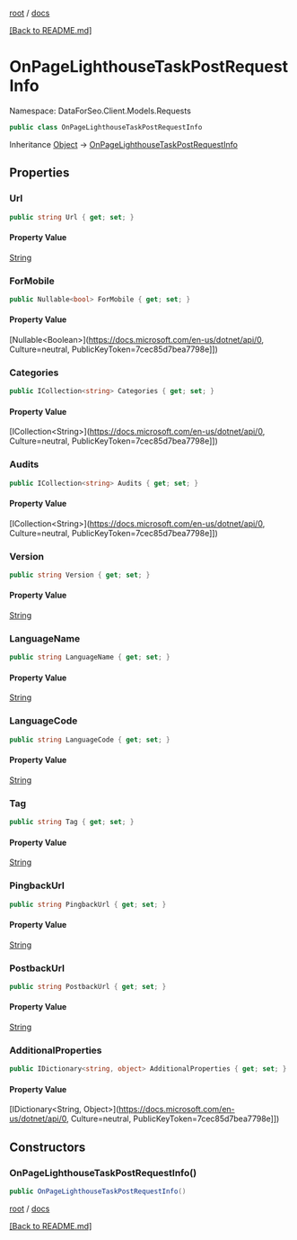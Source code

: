 [root](./../ "root") / [docs](./ "docs")

[[Back to README.md]](./../README.md "[Back to README.md]")

# OnPageLighthouseTaskPostRequestInfo

Namespace: DataForSeo.Client.Models.Requests

```csharp
public class OnPageLighthouseTaskPostRequestInfo
```

Inheritance [Object](https://docs.microsoft.com/en-us/dotnet/api/Object) → [OnPageLighthouseTaskPostRequestInfo](./OnPageLighthouseTaskPostRequestInfo.md)

## Properties

### **Url**

```csharp
public string Url { get; set; }
```

#### Property Value

[String](https://docs.microsoft.com/en-us/dotnet/api/String)<br>

### **ForMobile**

```csharp
public Nullable<bool> ForMobile { get; set; }
```

#### Property Value

[Nullable&lt;Boolean&gt;](https://docs.microsoft.com/en-us/dotnet/api/0, Culture=neutral, PublicKeyToken=7cec85d7bea7798e]])<br>

### **Categories**

```csharp
public ICollection<string> Categories { get; set; }
```

#### Property Value

[ICollection&lt;String&gt;](https://docs.microsoft.com/en-us/dotnet/api/0, Culture=neutral, PublicKeyToken=7cec85d7bea7798e]])<br>

### **Audits**

```csharp
public ICollection<string> Audits { get; set; }
```

#### Property Value

[ICollection&lt;String&gt;](https://docs.microsoft.com/en-us/dotnet/api/0, Culture=neutral, PublicKeyToken=7cec85d7bea7798e]])<br>

### **Version**

```csharp
public string Version { get; set; }
```

#### Property Value

[String](https://docs.microsoft.com/en-us/dotnet/api/String)<br>

### **LanguageName**

```csharp
public string LanguageName { get; set; }
```

#### Property Value

[String](https://docs.microsoft.com/en-us/dotnet/api/String)<br>

### **LanguageCode**

```csharp
public string LanguageCode { get; set; }
```

#### Property Value

[String](https://docs.microsoft.com/en-us/dotnet/api/String)<br>

### **Tag**

```csharp
public string Tag { get; set; }
```

#### Property Value

[String](https://docs.microsoft.com/en-us/dotnet/api/String)<br>

### **PingbackUrl**

```csharp
public string PingbackUrl { get; set; }
```

#### Property Value

[String](https://docs.microsoft.com/en-us/dotnet/api/String)<br>

### **PostbackUrl**

```csharp
public string PostbackUrl { get; set; }
```

#### Property Value

[String](https://docs.microsoft.com/en-us/dotnet/api/String)<br>

### **AdditionalProperties**

```csharp
public IDictionary<string, object> AdditionalProperties { get; set; }
```

#### Property Value

[IDictionary&lt;String, Object&gt;](https://docs.microsoft.com/en-us/dotnet/api/0, Culture=neutral, PublicKeyToken=7cec85d7bea7798e]])<br>

## Constructors

### **OnPageLighthouseTaskPostRequestInfo()**

```csharp
public OnPageLighthouseTaskPostRequestInfo()
```

[root](./../ "root") / [docs](./ "docs")

[[Back to README.md]](./../README.md "[Back to README.md]")